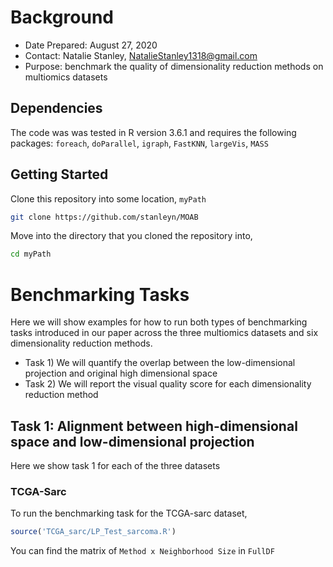 # Background 

* Date Prepared: August 27, 2020
* Contact: Natalie Stanley, NatalieStanley1318@gmail.com
* Purpose: benchmark the quality of dimensionality reduction methods on multiomics datasets

## Dependencies 

The code was was tested in R version 3.6.1 and requires the following packages:
`foreach`, `doParallel`, `igraph`, `FastKNN`, `largeVis`, `MASS`

## Getting Started

Clone this repository into some location, `myPath`

```bash
git clone https://github.com/stanleyn/MOAB
```

Move into the directory that you cloned the repository into,

```bash
cd myPath
```

# Benchmarking Tasks

Here we will show examples for how to run both types of benchmarking tasks introduced in our paper across the three multiomics datasets and six dimensionality reduction methods.

* Task 1) We will quantify the overlap between the low-dimensional projection and original high dimensional space
* Task 2) We will report the visual quality score for each dimensionality reduction method

## Task 1: Alignment between high-dimensional space and low-dimensional projection

Here we show task 1 for each of the three datasets

### TCGA-Sarc
To run the benchmarking task for the TCGA-sarc dataset,

```R
source('TCGA_sarc/LP_Test_sarcoma.R')
```

You can find the matrix of `Method x Neighborhood Size` in `FullDF` 
